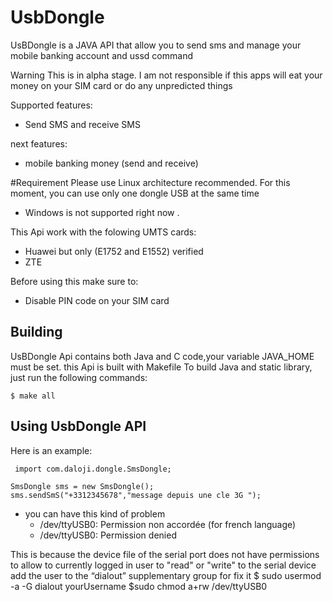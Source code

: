 # UsbDongle
UsBDongle is a JAVA  API  that allow  you to send sms and manage your mobile banking account and ussd command

Warning 
This  is in alpha stage.
I am not responsible if this apps  will eat your money on
your SIM card or do any unpredicted things


Supported features:
* Send SMS and receive SMS

next features:
* mobile banking money (send and receive)

#Requirement
Please use Linux architecture recommended. For this moment, you can use only one dongle USB at the same time 
* Windows is not supported right now  .

This Api  work with the folowing UMTS cards:
* Huawei but only (E1752 and E1552) verified
* ZTE

Before using this  make sure to:
* Disable PIN code on your SIM card

Building
--------

UsBDongle Api contains both Java and C code,your variable JAVA_HOME must be set. this Api  is built with Makefile
To build Java and static library, just run the following
commands: 

    $ make all



Using UsbDongle API
--------
Here is an example:


     import com.daloji.dongle.SmsDongle;
     
    SmsDongle sms = new SmsDongle(); 
    sms.sendSmS("+3312345678","message depuis une cle 3G ");

- you can have this kind of problem
  * /dev/ttyUSB0: Permission non accordée (for french language)
  * /dev/ttyUSB0: Permission denied
  
This is because the device file of the serial port does not have permissions to allow to currently logged in user to "read" or "write" to the serial device
 add the user to the “dialout” supplementary group for fix it 
     $ sudo usermod -a -G dialout  yourUsername
     $sudo chmod a+rw /dev/ttyUSB0
